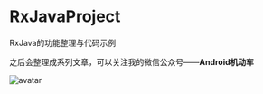 # RxJavaProject

RxJava的功能整理与代码示例

之后会整理成系列文章，可以关注我的微信公众号——**Android机动车**

![avatar](https://raw.githubusercontent.com/shuaijia/RxJavaProject/master/img/aa.png)
